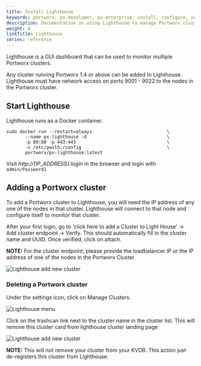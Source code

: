 ```yaml
---
title: Install Lighthouse
keywords: portworx, px-developer, px-enterprise, install, configure, container, storage, lighthouse
description: Documentation on using Lighthouse to manage Portworx clusters
weight: 8
linkTitle: Lighthouse
series: reference
---
```


Lighthouse is a GUI dashboard that can be used to monitor multiple Portworx clusters.

Any cluster running Portworx 1.4 or above can be added to Lighthouse.  Lighthouse must have network access on ports 9001 - 9022 to the nodes in the Portworx cluster.

## Start Lighthouse

Lighthouse runs as a Docker container.

```text
sudo docker run --restart=always                            \
       --name px-lighthouse -d                              \
       -p 80:80 -p 443:443                                  \
       -v /etc/pwxlh:/config                                \
       portworx/px-lighthouse:latest
```

Visit *http://{IP_ADDRESS}:login* in the browser and login with `admin/Password1`

## Adding a Portworx cluster

To add a Portworx cluster to Lighthouse, you will need the IP address of any one of the nodes in that cluster.  Lighthouse will connect to that node and configure itself to monitor that cluster.

After your first login, go to 'click here to add a Cluster to Light House' -> Add cluster endpoint -> Verify. This should automatically fill in the cluster name and UUID.  Once verified, click on attach.

**NOTE:** For the cluster endpoint, please provide the loadbalancer IP or the IP address of one of the nodes in the Portworx Cluster.

![Lighthouse add new cluster](/img/lh-new-add-cluster.png)

### Deleting a Portworx cluster
Under the settings icon, click on Manage Clusters.

![Lighthouse menu](/img/lh-new-menu.png)

Click on the trashcan link next to the cluster name in the cluster list.  This will remove this cluster card from lighthouse cluster landing page

![Lighthouse add new cluster](/img/lh-new-delete-cluster.png)

**NOTE:** This will not remove your cluster from your KVDB.  This action just de-registers this cluster from Lighthouse.
